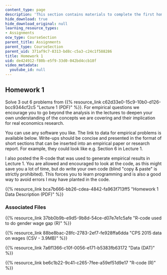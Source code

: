 ```yaml
---
content_type: page
description: 'This section contains materials to complete the first homework assignment. '
hide_download: true
hide_download_original: null
learning_resource_types:
- Assignments
ocw_type: CourseSection
parent_title: Assignments
parent_type: CourseSection
parent_uid: 371af9c7-8313-bd8c-c5a3-c24c1f588286
title: Homework 1
uid: de424912-f80b-e5f9-33d0-042bd4ccb18f
video_metadata:
  youtube_id: null
---
```


Homework 1
----------

Solve 3 out 6 problems from {{% resource_link c62d33e0-15c9-10b0-d126-bcc9344cf2c5 "Lecture 1 (PDF)" %}}. For empirical questions we encourage you to go beyond the analysis in the lectures to deepen your own understanding of the concepts we are covering and their implication for real economics research.  
  
You can use any software you like. The link to data for empirical problems is available below. Write-ups should be concise and presented in the format of short sections that can be inserted into an empirical paper or research report. For example, they could look like e.g. Section 6 in Lecture 1.   
  
I also posted the R-code that was used to generate empirical results in Lecture 1. You are allowed and encouraged to look at the code, as this might save you a lot of time, but do write your own code (blind "copy & paste" is strictly prohibited). This forces you to learn programming and is also a good way to avoid errors I may have planted in the code.

{{% resource_link bca7b666-bb26-cdea-4842-fa963f713ff5 "Homework 1 Data Description (PDF)" %}}

### Associated Files

{{% resource_link 37bb0b9b-e9d5-9b8d-54ce-d07e7e1c5afe "R-code used to do gender wage gap (R)" %}}

{{% resource_link 88be8bac-28fc-2783-2ef7-fe928ffa6dda "CPS 2015 data on wages (CSV - 3.9MB)" %}}

{{% resource_link 7a6f1366-c10f-0056-e171-b5383fb63172 "Data (DAT)" %}}

{{% resource_link be6c1b22-9c41-c265-7fee-a59ef51d9e17 "R-code (R)" %}}